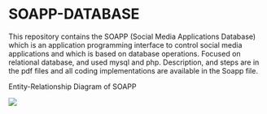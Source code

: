 # SOAPP-DATABASE
This repository contains the SOAPP (Social Media Applications Database) which is an application programming interface to control social media applications and which is based on database operations. Focused on relational database, and used mysql and php. Description, and steps are in the pdf files and all coding implementations are available in the Soapp file.

Entity-Relationship Diagram of SOAPP

![](SOAPP-DATABASE/Entity-Relationship-Diagram.png)

